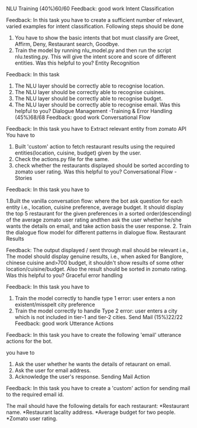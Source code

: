 NLU Training (40%)60/60
Feedback: good work
Intent Classification

Feedback: In this task 
you have to create a sufficient number of relevant, varied examples for intent classification.
Following steps should be done
1. You have to show the basic intents that bot must classify are Greet, Affirm, Deny, Restaurant search, Goodbye.
2. Train the model by running nlu_model.py and then run the script nlu.testing.py. This will give the intent score and score of different entities.
Was this helpful to you?
Entity Recognition

Feedback: In this task 
1. The NLU layer should be correctly able to recognise location.
2. The NLU layer should be correctly able to recognise cuisines.
3. The NLU layer should be correctly able to recognise budget.
4. The NLU layer should be correctly able to recognise email.
Was this helpful to you?
Dialogue Management -Training & Error Handling (45%)68/68
Feedback: good work
Conversational Flow

Feedback: In this task you have to 
Extract relevant entity from zomato API
You have to 
1. Built 'custom' action to fetch restaurant results using the required entities(location, cuisine, budget) given by the user.
2. Check the actions.py file for the same.
3. check whether the restaurants displayed should be sorted according to zomato user rating.
Was this helpful to you?
Conversational Flow -Stories

Feedback: In this task you have to

1.Built the vanilla conversation flow: where the bot ask question for each entity i.e., location, cuisine preference, average budget. It should display the top 5 restaurant for the given preferences in a sorted order(descending) of the average zomato user rating andthen ask the user whether he/she wants the details on email, and take action basis the user response.
2. Train the dialogue flow model for different patterns in dialogue flow.
Restaurant Results

Feedback: The output displayed / sent through mail should be relevant i.e., 
The model should display genuine results, i.e., when asked for Banglore, chinese cuisine and>700 budget, it shouldn't show results of some other location/cuisine/budget.
Also the result should be sorted in zomato rating.
Was this helpful to you?
Graceful error handling

Feedback: In this task you have to 
1. Train the model correctly to handle type 1 error: user enters a non existent/misspelt city preference
2. Train the model correctly to handle Type 2 error: user enters a city which is not included in tier-1 and tier-2 cities.
Send Mail (15%)22/22
Feedback: good work
Utterance Actions

Feedback: In this task you have to create the following 'email' utterance actions for the bot.

you have to 
1. Ask the user whether he wants the details of retaurant on email.
2. Ask the user for email address.
3. Acknowledge the user's response.
Sending Mail Action

Feedback: In this task you have to
 create a 'custom' action for sending mail to the required email id.

The mail should have the following details for each restaurant:
*Restaurant name.
*Restaurant lacality address.
*Average budget for two people.
*Zomato user rating.
